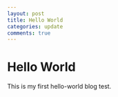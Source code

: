 ```yaml
---
layout: post
title: Hello World
categories: update
comments: true
---
```

# Hello World

This is my first hello-world blog test.
